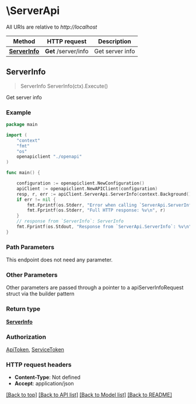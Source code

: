 # \ServerApi

All URIs are relative to *http://localhost*

Method | HTTP request | Description
------------- | ------------- | -------------
[**ServerInfo**](ServerApi.md#ServerInfo) | **Get** /server/info | Get server info



## ServerInfo

> ServerInfo ServerInfo(ctx).Execute()

Get server info



### Example

```go
package main

import (
    "context"
    "fmt"
    "os"
    openapiclient "./openapi"
)

func main() {

    configuration := openapiclient.NewConfiguration()
    apiClient := openapiclient.NewAPIClient(configuration)
    resp, r, err := apiClient.ServerApi.ServerInfo(context.Background()).Execute()
    if err != nil {
        fmt.Fprintf(os.Stderr, "Error when calling `ServerApi.ServerInfo``: %v\n", err)
        fmt.Fprintf(os.Stderr, "Full HTTP response: %v\n", r)
    }
    // response from `ServerInfo`: ServerInfo
    fmt.Fprintf(os.Stdout, "Response from `ServerApi.ServerInfo`: %v\n", resp)
}
```

### Path Parameters

This endpoint does not need any parameter.

### Other Parameters

Other parameters are passed through a pointer to a apiServerInfoRequest struct via the builder pattern


### Return type

[**ServerInfo**](ServerInfo.md)

### Authorization

[ApiToken](../README.md#ApiToken), [ServiceToken](../README.md#ServiceToken)

### HTTP request headers

- **Content-Type**: Not defined
- **Accept**: application/json

[[Back to top]](#) [[Back to API list]](../README.md#documentation-for-api-endpoints)
[[Back to Model list]](../README.md#documentation-for-models)
[[Back to README]](../README.md)

